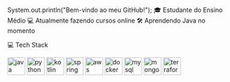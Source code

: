 System.out.println("Bem-vindo ao meu GitHub!");
🎓 Estudante do Ensino Médio
💻 Atualmente fazendo cursos online
🛠️ Aprendendo Java no momento

💻 Tech Stack

<p align="left"> <img src="https://cdn.jsdelivr.net/gh/devicons/devicon/icons/java/java-original.svg" height="40" alt="java" /> <img src="https://cdn.jsdelivr.net/gh/devicons/devicon/icons/python/python-original.svg" height="40" alt="python" /> <img src="https://cdn.jsdelivr.net/gh/devicons/devicon/icons/kotlin/kotlin-original.svg" height="40" alt="kotlin" /> <img src="https://cdn.jsdelivr.net/gh/devicons/devicon/icons/spring/spring-original.svg" height="40" alt="spring" /> <img src="https://cdn.jsdelivr.net/gh/devicons/devicon/icons/aws/aws-original.svg" height="40" alt="aws" /> <img src="https://cdn.jsdelivr.net/gh/devicons/devicon/icons/docker/docker-original.svg" height="40" alt="docker" /> <img src="https://cdn.jsdelivr.net/gh/devicons/devicon/icons/mysql/mysql-original.svg" height="40" alt="mysql" /> <img src="https://cdn.jsdelivr.net/gh/devicons/devicon/icons/mongodb/mongodb-original.svg" height="40" alt="mongodb" /> <img src="https://cdn.jsdelivr.net/gh/devicons/devicon/icons/terraform/terraform-original.svg" height="40" alt="terraform" /> </p>

